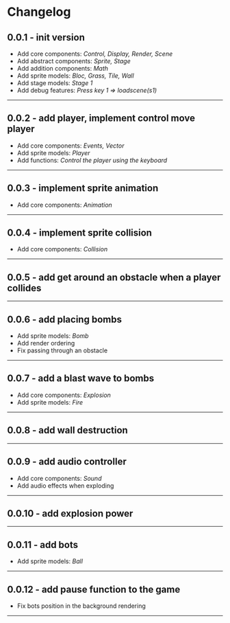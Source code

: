 # Changelog

## 0.0.1 - init version

- Add core components: *Control, Display, Render, Scene*
- Add abstract components: *Sprite, Stage*
- Add addition components: *Math*
- Add sprite models: *Bloc, Grass, Tile, Wall*
- Add stage models: *Stage 1*
- Add debug features: *Press key 1 => loadscene(s1)*

------

## 0.0.2 - add player, implement control move player

- Add core components: *Events, Vector*
- Add sprite models: *Player*
- Add functions: *Control the player using the keyboard*

------

## 0.0.3 - implement sprite animation

- Add core components: *Animation*

------

## 0.0.4 - implement sprite collision

- Add core components: *Collision*

------

## 0.0.5 - add get around an obstacle when a player collides

------

## 0.0.6 - add placing bombs

- Add sprite models: *Bomb*
- Add render ordering
- Fix passing through an obstacle

------

## 0.0.7 - add a blast wave to bombs

- Add core components: *Explosion*
- Add sprite models: *Fire*

------

## 0.0.8 - add wall destruction

------

## 0.0.9 - add audio controller

- Add core components: *Sound*
- Add audio effects when exploding

------

## 0.0.10 - add explosion power

------

## 0.0.11 - add bots

- Add sprite models: *Ball*

------

## 0.0.12 - add pause function to the game

- Fix bots position in the background rendering

------